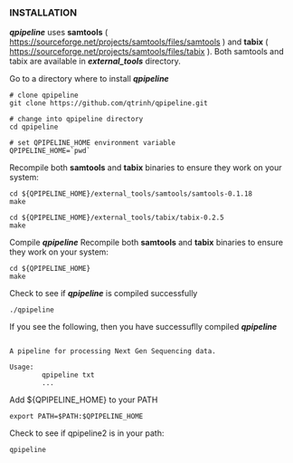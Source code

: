 ### INSTALLATION
**_qpipeline_** uses **samtools** ( https://sourceforge.net/projects/samtools/files/samtools ) and **tabix** ( https://sourceforge.net/projects/samtools/files/tabix ).  Both samtools and tabix are available in **_external_tools_** directory.

Go to a directory where to install **_qpipeline_**
```
# clone qpipeline 
git clone https://github.com/qtrinh/qpipeline.git

# change into qpipeline directory 
cd qpipeline

# set QPIPELINE_HOME environment variable
QPIPELINE_HOME=`pwd`
```
Recompile both **samtools** and **tabix** binaries to ensure they work on your system:
```
cd ${QPIPELINE_HOME}/external_tools/samtools/samtools-0.1.18
make

cd ${QPIPELINE_HOME}/external_tools/tabix/tabix-0.2.5
make
```
Compile **_qpipeline_**
Recompile both **samtools** and **tabix** binaries to ensure they work on your system:
```
cd ${QPIPELINE_HOME}
make
```
Check to see if **_qpipeline_** is compiled successfully
```
./qpipeline
```
If you see the following, then you have successuflly compiled **_qpipeline_**
```

A pipeline for processing Next Gen Sequencing data. 

Usage:
        qpipeline txt
        ...
```


Add ${QPIPELINE_HOME} to your PATH
```
export PATH=$PATH:$QPIPELINE_HOME
```
Check to see if qpipeline2 is in your path:
```
qpipeline
```

